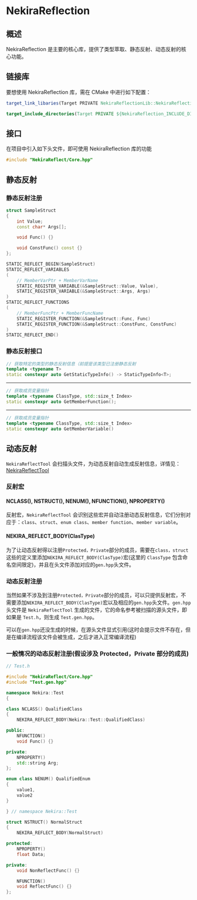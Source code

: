 # NekiraReflection

## 概述

NekiraReflection 是主要的核心库，提供了类型萃取、静态反射、动态反射的核心功能。

## 链接库

要想使用 NekiraReflection 库，需在 CMake 中进行如下配置：

```cmake
target_link_libaries(Target PRIVATE NekiraReflectionLib::NekiraReflection)

target_include_directories(Target PRIVATE ${NekiraReflection_INCLUDE_DIRS})
```

## 接口

在项目中引入如下头文件，即可使用 NekiraReflection 库的功能

```cpp
#include "NekiraReflect/Core.hpp"
```

## 静态反射

### 静态反射注册

```cpp
struct SampleStruct
{
    int Value;
    const char* Args[];

    void Func() {}

    void ConstFunc() const {}
};

STATIC_REFLECT_BEGIN(SampleStruct)
STATIC_REFLECT_VARIABLES
(
    // MemberVarPtr + MemberVarName
    STATIC_REGISTER_VARIABLE(&SampleStruct::Value, Value),
    STATIC_REGISTER_VARIABLE(&SampleStruct::Args, Args)
)
STATIC_REFLECT_FUNCTIONS
(
    // MemberFuncPtr + MemberFuncName
    STATIC_REGISTER_FUNCTION(&SampleStruct::Func, Func)
    STATIC_REGISTER_FUNCTION(&SampleStruct::ConstFunc, ConstFunc)
)
STATIC_REFLECT_END()
```

### 静态反射接口

```cpp
// 获取特定的类型的静态反射信息（前提是该类型已注册静态反射
template <typename T>
static constexpr auto GetStaticTypeInfo() -> StaticTypeInfo<T>;
```

---

```cpp
// 获取成员变量指针
template <typename ClassType, std::size_t Index>
static constexpr auto GetMemberFunction();
```

---

```cpp
// 获取成员变量指针
template <typename ClassType, std::size_t Index>
static constexpr auto GetMemberVariable()
```

## 动态反射

`NekiraReflectTool` 会扫描头文件，为动态反射自动生成反射信息，详情见：[NekiraReflectTool](../NekiraReflectTool/NekiraReflectTool.CN.MD)

### 反射宏

#### NCLASS(), NSTRUCT(), NENUM(), NFUNCTION(), NPROPERTY()

反射宏，`NekiraReflectTool` 会识别这些宏并自动注册动态反射信息，它们分别对应于：`class`、`struct`、`enum class`、`member function`、`member variable`。

#### NEKIRA_REFLECT_BODY(ClasType)

为了让动态反射得以注册`Protected，Private`部分的成员，需要在`class，struct`这些的定义里添加`NEKIRA_REFLECT_BODY(ClasType)`宏(这里的 `ClassType` 包含命名空间限定)，并且在头文件添加对应的`gen.hpp`头文件。

### 动态反射注册

当然如果不涉及到注册`Protected，Private`部分的成员，可以只提供反射宏，不需要添加`NEKIRA_REFLECT_BODY(ClasType)`宏以及相应的`gen.hpp`头文件。`gen.hpp`头文件是 `NekiraReflectTool` 生成的文件，它的命名参考被扫描的源头文件，即如果是 `Test.h`，则生成 `Test.gen.hpp`。

可以在`gen.hpp`还没生成的时候，在源头文件显式引用(这时会提示文件不存在，但是在编译流程该文件会被生成，之后才进入正常编译流程)

### 一般情况的动态反射注册(假设涉及 Protected，Private 部分的成员)

```cpp
// Test.h

#include "NekiraReflect/Core.hpp"
#include "Test.gen.hpp"

namespace Nekira::Test
{

class NCLASS() QualifiedClass
{
    NEKIRA_REFLECT_BODY(Nekira::Test::QualifiedClass)

public:
    NFUNCTION()
    void Func() {}

private:
    NPROPERTY()
    std::string Arg;
};

enum class NENUM() QualifiedEnum
{
    value1,
    value2
}

} // namespace Nekira::Test

struct NSTRUCT() NormalStruct
{
    NEKIRA_REFLECT_BODY(NormalStruct)

protected:
    NPROPERTY()
    float Data;

private:
    void NonReflectFunc() {}

    NFUNCTION()
    void ReflectFunc() {}
};

```
